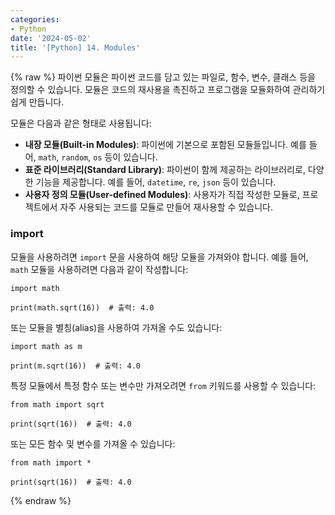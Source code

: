 ```yaml
---
categories:
- Python
date: '2024-05-02'
title: '[Python] 14. Modules'
---
```


{% raw %}
파이썬 모듈은 파이썬 코드를 담고 있는 파일로, 함수, 변수, 클래스 등을 정의할 수 있습니다. 모듈은 코드의 재사용을 촉진하고 프로그램을 모듈화하여 관리하기 쉽게 만듭니다.

모듈은 다음과 같은 형태로 사용됩니다:
- **내장 모듈(Built-in Modules)**: 파이썬에 기본으로 포함된 모듈들입니다. 예를 들어, `math`, `random`, `os` 등이 있습니다.
- **표준 라이브러리(Standard Library)**: 파이썬이 함께 제공하는 라이브러리로, 다양한 기능을 제공합니다. 예를 들어, `datetime`, `re`, `json` 등이 있습니다.  
- **사용자 정의 모듈(User-defined Modules)**: 사용자가 직접 작성한 모듈로, 프로젝트에서 자주 사용되는 코드를 모듈로 만들어 재사용할 수 있습니다.
    
### import
모듈을 사용하려면 `import` 문을 사용하여 해당 모듈을 가져와야 합니다. 예를 들어, `math` 모듈을 사용하려면 다음과 같이 작성합니다:

```
import math

print(math.sqrt(16))  # 출력: 4.0
```

또는 모듈을 별칭(alias)을 사용하여 가져올 수도 있습니다:

```
import math as m

print(m.sqrt(16))  # 출력: 4.0
```

특정 모듈에서 특정 함수 또는 변수만 가져오려면 `from` 키워드를 사용할 수 있습니다:

```
from math import sqrt

print(sqrt(16))  # 출력: 4.0
```

또는 모든 함수 및 변수를 가져올 수 있습니다:

```
from math import *

print(sqrt(16))  # 출력: 4.0
```
{% endraw %}